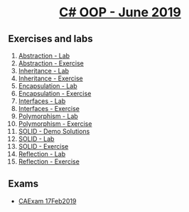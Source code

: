# <a href="https://softuni.bg/trainings/2349/csharp-oop-june-2019"><p align="center"> C# OOP - June 2019<p>
</a>



## Exercises and labs
1. <a href="https://github.com/PhilShishov/Software-University/tree/master/C%23OOP/Homeworks/01.Abstraction_Lab" > Abstraction - Lab</a> 
2. <a href="https://github.com/PhilShishov/Software-University/tree/master/C%23OOP/Homeworks/01.Abstraction_Exercise" > Abstraction - Exercise</a> 
3. <a href="https://github.com/PhilShishov/Software-University/tree/master/C%23OOP/Homeworks/02.Inheritance_Lab" > Inheritance - Lab</a> 
4. <a href="https://github.com/PhilShishov/Software-University/tree/master/C%23OOP/Homeworks/02.Inheritance_Exercise" > Inheritance - Exercise</a> 
5. <a href="https://github.com/PhilShishov/Software-University/tree/master/C%23OOP/Homeworks/03.Encapsulation_Lab" > Encapsulation - Lab</a> 
6. <a href="https://github.com/PhilShishov/Software-University/tree/master/C%23OOP/Homeworks/03.Encapsulation_Exercise" > Encapsulation - Exercise</a> 
7. <a href="https://github.com/PhilShishov/Software-University/tree/master/C%23OOP/Homeworks/04.Interfaces_Lab" > Interfaces - Lab</a> 
8. <a href="https://github.com/PhilShishov/Software-University/tree/master/C%23OOP/Homeworks/04.Interfaces_Exercise" > Interfaces - Exercise</a> 
9. <a href="https://github.com/PhilShishov/Software-University/tree/master/C%23OOP/Homeworks/05.Polymorphism_Lab" > Polymorphism - Lab</a> 
10. <a href="https://github.com/PhilShishov/Software-University/tree/master/C%23OOP/Homeworks/05.Polymorphism_Exercise" > Polymorphism - Exercise</a> 
11. <a href="https://github.com/PhilShishov/Software-University/tree/master/C%23OOP/Homeworks/06.SOLID_Demo_Solutions" > SOLID - Demo Solutions</a> 
12. <a href="https://github.com/PhilShishov/Software-University/tree/master/C%23OOP/Homeworks/06.SOLID_Lab" > SOLID - Lab</a> 
13. <a href="https://github.com/PhilShishov/Software-University/tree/master/C%23OOP/Homeworks/06.SOLID_Exercise" > SOLID - Exercise</a>
14. <a href="https://github.com/PhilShishov/Software-University/tree/master/C%23OOP/Homeworks/07.ReflectionAttributes_Lab" > Reflection - Lab</a> 
15. <a href="https://github.com/PhilShishov/Software-University/tree/master/C%23OOP/Homeworks/07.ReflectionAttributes_Exercise" > Reflection - Exercise</a> 
## Exams
- <a href="https://github.com/PhilShishov/Software-University/tree/master/C%23Advanced/Exams/CAExam_17Feb2019" > CAExam 17Feb2019</a>
